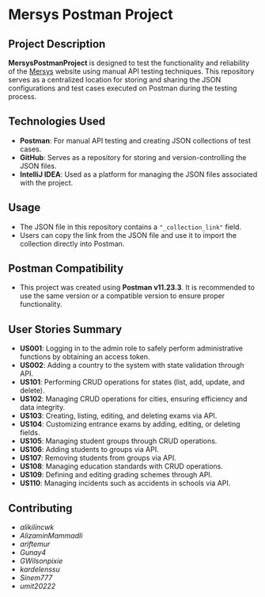 # Mersys Postman Project

## Project Description
**MersysPostmanProject** is designed to test the functionality and reliability of the [Mersys](https://test.mersys.io/) website using manual API testing techniques. This repository serves as a centralized location for storing and sharing the JSON configurations and test cases executed on Postman during the testing process.

## Technologies Used
- **Postman**: For manual API testing and creating JSON collections of test cases.
- **GitHub**: Serves as a repository for storing and version-controlling the JSON files.
- **IntelliJ IDEA**: Used as a platform for managing the JSON files associated with the project.

## Usage
- The JSON file in this repository contains a `"_collection_link"` field.
- Users can copy the link from the JSON file and use it to import the collection directly into Postman.

## Postman Compatibility
- This project was created using **Postman v11.23.3**. It is recommended to use the same version or a compatible version to ensure proper functionality.

## User Stories Summary
- **US001**: Logging in to the admin role to safely perform administrative functions by obtaining an access token.
- **US002**: Adding a country to the system with state validation through API.
- **US101**: Performing CRUD operations for states (list, add, update, and delete).
- **US102**: Managing CRUD operations for cities, ensuring efficiency and data integrity.
- **US103**: Creating, listing, editing, and deleting exams via API.
- **US104**: Customizing entrance exams by adding, editing, or deleting fields.
- **US105**: Managing student groups through CRUD operations.
- **US106**: Adding students to groups via API.
- **US107**: Removing students from groups via API.
- **US108**: Managing education standards with CRUD operations.
- **US109**: Defining and editing grading schemes through API.
- **US110**: Managing incidents such as accidents in schools via API.

## Contributing
- *alikilincwk*
- *AlizaminMammadli*
- *ariftemur*
- *Gunay4*
- *GWilsonpixie*
- *kardelenssu*
- *Sinem777*
- *umit20222*
